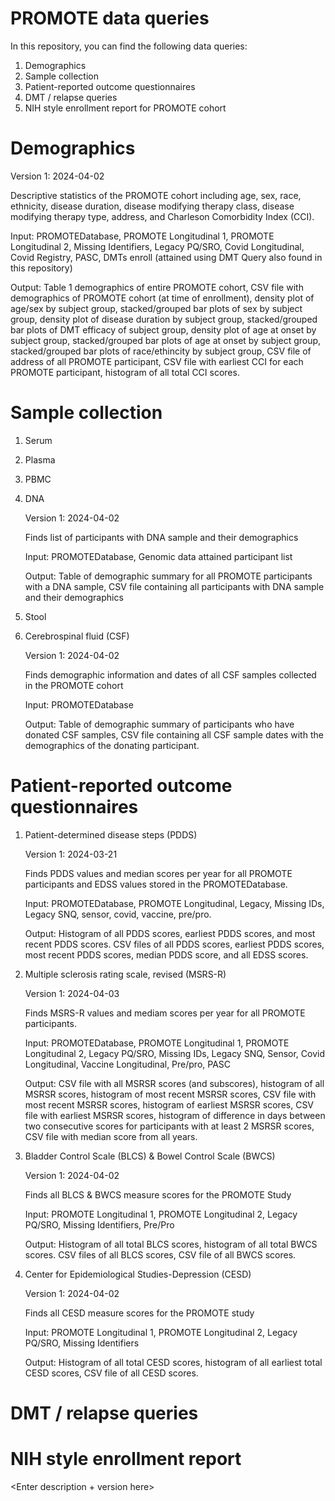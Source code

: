 # PROMOTE data queries

In this repository, you can find the following data queries:

1. Demographics
2. Sample collection
3. Patient-reported outcome questionnaires
4. DMT / relapse queries
5. NIH style enrollment report for PROMOTE cohort

# Demographics

Version 1: 2024-04-02

Descriptive statistics of the PROMOTE cohort including age, sex, race, ethnicity, disease duration, disease modifying therapy class, disease modifying therapy type, address, and Charleson Comorbidity Index (CCI).

Input: PROMOTEDatabase, PROMOTE Longitudinal 1, PROMOTE Longitudinal 2, Missing Identifiers, Legacy PQ/SRO, Covid Longitudinal, Covid Registry, PASC, DMTs enroll (attained using DMT Query also found in this repository)

Output: Table 1 demographics of entire PROMOTE cohort, CSV file with demographics of PROMOTE cohort (at time of enrollment), density plot of age/sex by subject group, stacked/grouped bar plots of sex by subject group, density plot of disease duration by subject group, stacked/grouped bar plots of DMT efficacy of subject group, density plot of age at onset by subject group, stacked/grouped bar plots of age at onset by subject group, stacked/grouped bar plots of race/ethincity by subject group, CSV file of address of all PROMOTE participant, CSV file with earliest CCI for each PROMOTE participant, histogram of all total CCI scores.

# Sample collection

1. Serum
2. Plasma
3. PBMC
4. DNA

   Version 1: 2024-04-02

   Finds list of participants with DNA sample and their demographics

   Input: PROMOTEDatabase, Genomic data attained participant list

   Output: Table of demographic summary for all PROMOTE participants with a DNA sample, CSV file containing all participants with DNA sample and their demographics
   
6. Stool
7. Cerebrospinal fluid (CSF)

   Version 1: 2024-04-02

   Finds demographic information and dates of all CSF samples collected in the PROMOTE cohort

   Input: PROMOTEDatabase

   Output: Table of demographic summary of participants who have donated CSF samples, CSV file containing all CSF sample dates with the demographics of the donating participant.

# Patient-reported outcome questionnaires

1. Patient-determined disease steps (PDDS)

   Version 1: 2024-03-21

   Finds PDDS values and median scores per year for all PROMOTE participants and EDSS values stored in the PROMOTEDatabase.

   Input: PROMOTEDatabase, PROMOTE Longitudinal, Legacy, Missing IDs, Legacy SNQ, sensor, covid, vaccine, pre/pro.

   Output: Histogram of all PDDS scores, earliest PDDS scores, and most recent PDDS scores. CSV files of all PDDS scores, earliest PDDS scores, most recent PDDS scores, median PDDS score, and all EDSS scores.

2. Multiple sclerosis rating scale, revised (MSRS-R)

   Version 1: 2024-04-03

   Finds MSRS-R values and mediam scores per year for all PROMOTE participants.

   Input: PROMOTEDatabase, PROMOTE Longitudinal 1, PROMOTE Longitudinal 2, Legacy PQ/SRO, Missing IDs, Legacy SNQ, Sensor, Covid Longitudinal, Vaccine Longitudinal, Pre/pro, PASC

   Output: CSV file with all MSRSR scores (and subscores), histogram of all MSRSR scores, histogram of most recent MSRSR scores, CSV file with most recent MSRSR scores, histogram of earliest MSRSR scores, CSV file with earliest MSRSR scores, histogram of difference in days between two consecutive scores for participants with at least 2 MSRSR scores, CSV file with median score from all years. 

4. Bladder Control Scale (BLCS) & Bowel Control Scale (BWCS)

   Version 1: 2024-04-02

   Finds all BLCS & BWCS measure scores for the PROMOTE Study

   Input: PROMOTE Longitudinal 1, PROMOTE Longitudinal 2, Legacy PQ/SRO, Missing Identifiers, Pre/Pro

   Output: Histogram of all total BLCS scores, histogram of all total BWCS scores. CSV files of all BLCS scores, CSV file of all BWCS scores.

5. Center for Epidemiological Studies-Depression (CESD)

   Version 1: 2024-04-02

   Finds all CESD measure scores for the PROMOTE study

   Input: PROMOTE Longitudinal 1, PROMOTE Longitudinal 2, Legacy PQ/SRO, Missing Identifiers

   Output: Histogram of all total CESD scores, histogram of all earliest total CESD scores, CSV file of all CESD scores.


# DMT / relapse queries


# NIH style enrollment report

<Enter description + version here>
